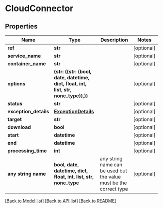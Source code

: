 # CloudConnector


## Properties
Name | Type | Description | Notes
------------ | ------------- | ------------- | -------------
**ref** | **str** |  | [optional] 
**service_name** | **str** |  | [optional] 
**container_name** | **str** |  | [optional] 
**options** | **{str: ({str: (bool, date, datetime, dict, float, int, list, str, none_type)},)}** |  | [optional] 
**status** | **str** |  | [optional] 
**exception_details** | [**ExceptionDetails**](ExceptionDetails.md) |  | [optional] 
**target** | **str** |  | [optional] 
**download** | **bool** |  | [optional] 
**start** | **datetime** |  | [optional] 
**end** | **datetime** |  | [optional] 
**processing_time** | **int** |  | [optional] 
**any string name** | **bool, date, datetime, dict, float, int, list, str, none_type** | any string name can be used but the value must be the correct type | [optional]

[[Back to Model list]](../README.md#documentation-for-models) [[Back to API list]](../README.md#documentation-for-api-endpoints) [[Back to README]](../README.md)



